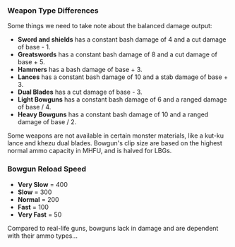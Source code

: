 ### Weapon Type Differences
Some things we need to take note about the balanced damage output:

* **Sword and shields** has a constant bash damage of 4 and a cut damage of base - 1.
* **Greatswords** has a constant bash damage of 8 and a cut damage of base + 5.
* **Hammers** has a bash damage of base + 3.
* **Lances** has a constant bash damage of 10 and a stab damage of base + 3.
* **Dual Blades** has a cut damage of base - 3.
* **Light Bowguns** has a constant bash damage of 6 and a ranged damage of base / 4.
* **Heavy Bowguns** has a constant bash damage of 10 and a ranged damage of base / 2.

Some weapons are not available in certain monster materials, like a kut-ku lance and khezu dual blades. Bowgun's clip size are based on the highest normal ammo capacity in MHFU, and is halved for LBGs.

### Bowgun Reload Speed
* **Very Slow** = 400
* **Slow** = 300
* **Normal** = 200
* **Fast** = 100
* **Very Fast** = 50

Compared to real-life guns, bowguns lack in damage and are dependent with their ammo types...